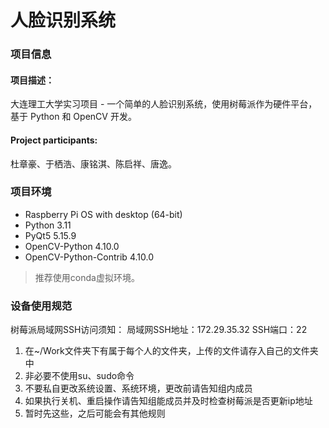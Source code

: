 # 人脸识别系统

### 项目信息

#### 项目描述：

大连理工大学实习项目 - 一个简单的人脸识别系统，使用树莓派作为硬件平台，基于 Python 和 OpenCV 开发。

#### Project participants:

杜章豪、于栖浩、康铭淇、陈启祥、唐逸。

### 项目环境

- Raspberry Pi OS with desktop (64-bit)
- Python 3.11
- PyQt5 5.15.9
- OpenCV-Python 4.10.0
- OpenCV-Python-Contrib 4.10.0

>  推荐使用conda虚拟环境。

### 设备使用规范

树莓派局域网SSH访问须知：
局域网SSH地址：172.29.35.32
SSH端口：22

1. 在~/Work文件夹下有属于每个人的文件夹，上传的文件请存入自己的文件夹中
2. 非必要不使用su、sudo命令
3. 不要私自更改系统设置、系统环境，更改前请告知组内成员
4. 如果执行关机、重启操作请告知组能成员并及时检查树莓派是否更新ip地址
5. 暂时先这些，之后可能会有其他规则

